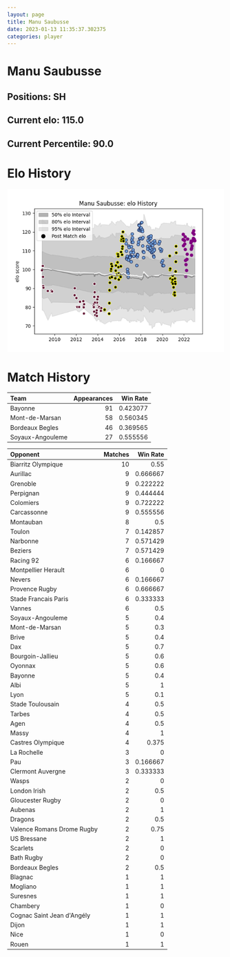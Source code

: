 ```yaml
---  
layout: page  
title: Manu Saubusse  
date: 2023-01-13 11:35:37.302375  
categories: player  
---
```

# Manu Saubusse

## Positions: SH

## Current elo: 115.0

## Current Percentile: 90.0

# Elo History


![elo history](history_ManuSaubusse.png)
# Match History


| Team             |   Appearances |   Win Rate |
|:-----------------|--------------:|-----------:|
| Bayonne          |            91 |   0.423077 |
| Mont-de-Marsan   |            58 |   0.560345 |
| Bordeaux Begles  |            46 |   0.369565 |
| Soyaux-Angouleme |            27 |   0.555556 |

| Opponent                   |   Matches |   Win Rate |
|:---------------------------|----------:|-----------:|
| Biarritz Olympique         |        10 |   0.55     |
| Aurillac                   |         9 |   0.666667 |
| Grenoble                   |         9 |   0.222222 |
| Perpignan                  |         9 |   0.444444 |
| Colomiers                  |         9 |   0.722222 |
| Carcassonne                |         9 |   0.555556 |
| Montauban                  |         8 |   0.5      |
| Toulon                     |         7 |   0.142857 |
| Narbonne                   |         7 |   0.571429 |
| Beziers                    |         7 |   0.571429 |
| Racing 92                  |         6 |   0.166667 |
| Montpellier Herault        |         6 |   0        |
| Nevers                     |         6 |   0.166667 |
| Provence Rugby             |         6 |   0.666667 |
| Stade Francais Paris       |         6 |   0.333333 |
| Vannes                     |         6 |   0.5      |
| Soyaux-Angouleme           |         5 |   0.4      |
| Mont-de-Marsan             |         5 |   0.3      |
| Brive                      |         5 |   0.4      |
| Dax                        |         5 |   0.7      |
| Bourgoin-Jallieu           |         5 |   0.6      |
| Oyonnax                    |         5 |   0.6      |
| Bayonne                    |         5 |   0.4      |
| Albi                       |         5 |   1        |
| Lyon                       |         5 |   0.1      |
| Stade Toulousain           |         4 |   0.5      |
| Tarbes                     |         4 |   0.5      |
| Agen                       |         4 |   0.5      |
| Massy                      |         4 |   1        |
| Castres Olympique          |         4 |   0.375    |
| La Rochelle                |         3 |   0        |
| Pau                        |         3 |   0.166667 |
| Clermont Auvergne          |         3 |   0.333333 |
| Wasps                      |         2 |   0        |
| London Irish               |         2 |   0.5      |
| Gloucester Rugby           |         2 |   0        |
| Aubenas                    |         2 |   1        |
| Dragons                    |         2 |   0.5      |
| Valence Romans Drome Rugby |         2 |   0.75     |
| US Bressane                |         2 |   1        |
| Scarlets                   |         2 |   0        |
| Bath Rugby                 |         2 |   0        |
| Bordeaux Begles            |         2 |   0.5      |
| Blagnac                    |         1 |   1        |
| Mogliano                   |         1 |   1        |
| Suresnes                   |         1 |   1        |
| Chambery                   |         1 |   0        |
| Cognac Saint Jean d'Angély |         1 |   1        |
| Dijon                      |         1 |   1        |
| Nice                       |         1 |   0        |
| Rouen                      |         1 |   1        |